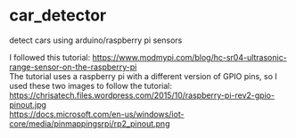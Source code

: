 # car_detector
detect cars using arduino/raspberry pi sensors

I followed this tutorial: https://www.modmypi.com/blog/hc-sr04-ultrasonic-range-sensor-on-the-raspberry-pi  
The tutorial uses a raspberry pi with a different version of GPIO pins, so I used these two images to follow the tutorial:  
https://chrisatech.files.wordpress.com/2015/10/raspberry-pi-rev2-gpio-pinout.jpg  
https://docs.microsoft.com/en-us/windows/iot-core/media/pinmappingsrpi/rp2_pinout.png
